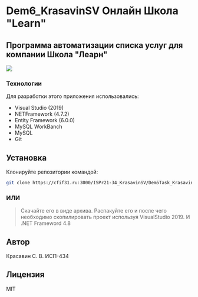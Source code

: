 ﻿# Dem6_KrasavinSV Онлайн Школа "Learn"

## Программа автоматизации списка услуг для компании Школа "Леарн"

![](https://cfif31.ru:3000/ISPr21-34_KrasavinSV/Dem5Task_KrasavinSV/src/branch/master/Dem5Task_KrasavinSV/db/EasyChair.png)

### Технологии

Для разработки этого приложения использовались:
- Visual Studio (2019)
- NETFramework (4.7.2)
- Entity Framework (6.0.0)
- MySQL WorkBanch
- MySQL
- Git


## Установка

Клонируйте репозитории командой:
```sh
git clone https://cfif31.ru:3000/ISPr21-34_KrasavinSV/Dem5Task_KrasavinSV.git
```

### ИЛИ

> Cкачайте его в виде архива. Распакуйте его и
после чего необходимо скопилировать проект используя VisualStudio 2019. И .NET Frameword 4.8

## Автор

Красавин С. В. ИСП-434

## Лицензия

MIT